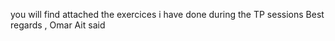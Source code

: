 you will find attached the exercices i have done during the TP sessions
  Best regards , 
  Omar Ait said
